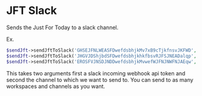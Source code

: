 # JFT Slack

Sends the Just For Today to a slack channel.

Ex.

```php
$sendJft->sendJftToSlack('GHSEJFNLWEASFDwefdsbhjkMv7xB9cTjkfnsvJKFWD', 'just-for-today'); # MVANA
$sendJft->sendJftToSlack('JHGVJDShjbdSFDwefdsbhjkhkfbsvRJFSJNEADalqp', 'just-for-today'); # CRNA
$sendJft->sendJftToSlack('EROSFVJNSDJNDDwefdsbhjkMvwefWJFNJNWFNJAEqw', 'just-for-today'); # BMLT
```

This takes two arguments first a slack incoming webhook api token and second the channel to which we want to send to. 
You can send to as many workspaces and channels as you want.
